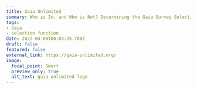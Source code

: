 ```yaml
---
title: Gaia Unlimited
summary: Who is In, and Who is Not? Determining the Gaia Survey Selection Function
tags:
- Gaia
- selection function
date: 2022-04-08T06:03:25.780Z
draft: false
featured: false
external_link: https://gaia-unlimited.org/
image:
  focal_point: Smart
  preview_only: true
  alt_text: gaia unlimited logo
---
```

